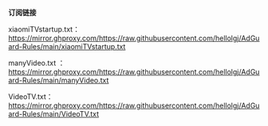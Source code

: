 **订阅链接**

xiaomiTVstartup.txt：
https://mirror.ghproxy.com/https://raw.githubusercontent.com/hellolgj/AdGuard-Rules/main/xiaomiTVstartup.txt

manyVideo.txt	：
https://mirror.ghproxy.com/https://raw.githubusercontent.com/hellolgj/AdGuard-Rules/main/manyVideo.txt

VideoTV.txt：
https://mirror.ghproxy.com/https://raw.githubusercontent.com/hellolgj/AdGuard-Rules/main/VideoTV.txt
